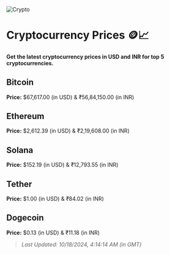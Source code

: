 
![Crypto](https://www.techguide.com.au/wp-content/uploads/2020/11/crypto3.jpeg)

# Cryptocurrency Prices 🪙📈

#### Get the latest cryptocurrency prices in USD and INR for top 5 cryptocurrencies.

## Bitcoin

**Price:** $67,617.00 (in USD) & ₹56,84,150.00 (in INR)

## Ethereum

**Price:** $2,612.39 (in USD) & ₹2,19,608.00 (in INR)

## Solana

**Price:** $152.19 (in USD) & ₹12,793.55 (in INR)

## Tether

**Price:** $1.00 (in USD) & ₹84.02 (in INR)

## Dogecoin

**Price:** $0.13 (in USD) & ₹11.18 (in INR)

> _Last Updated: 10/18/2024, 4:14:14 AM (in GMT)_
